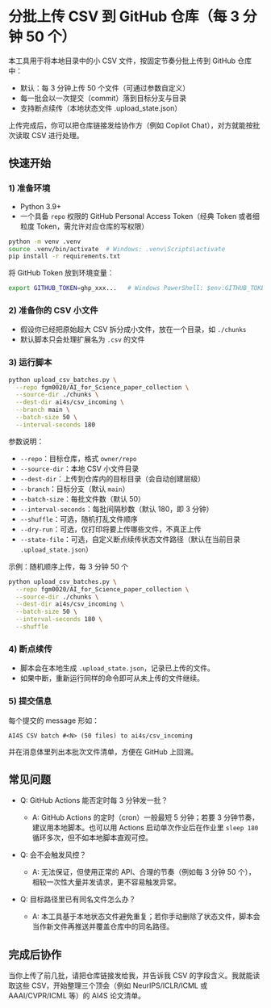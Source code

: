 # 分批上传 CSV 到 GitHub 仓库（每 3 分钟 50 个）

本工具用于将本地目录中的小 CSV 文件，按固定节奏分批上传到 GitHub 仓库中：
- 默认：每 3 分钟上传 50 个文件（可通过参数自定义）
- 每一批会以一次提交（commit）落到目标分支与目录
- 支持断点续传（本地状态文件 .upload_state.json）

上传完成后，你可以把仓库链接发给协作方（例如 Copilot Chat），对方就能按批次读取 CSV 进行处理。

## 快速开始

### 1) 准备环境

- Python 3.9+
- 一个具备 `repo` 权限的 GitHub Personal Access Token（经典 Token 或者细粒度 Token，需允许对应仓库的写权限）

```bash
python -m venv .venv
source .venv/bin/activate  # Windows: .venv\Scripts\activate
pip install -r requirements.txt
```

将 GitHub Token 放到环境变量：
```bash
export GITHUB_TOKEN=ghp_xxx...   # Windows PowerShell: $env:GITHUB_TOKEN="ghp_xxx..."
```

### 2) 准备你的 CSV 小文件

- 假设你已经把原始超大 CSV 拆分成小文件，放在一个目录，如 `./chunks`
- 默认脚本只会处理扩展名为 `.csv` 的文件

### 3) 运行脚本

```bash
python upload_csv_batches.py \
  --repo fgm0020/AI_for_Science_paper_collection \
  --source-dir ./chunks \
  --dest-dir ai4s/csv_incoming \
  --branch main \
  --batch-size 50 \
  --interval-seconds 180
```

参数说明：
- `--repo`：目标仓库，格式 `owner/repo`
- `--source-dir`：本地 CSV 小文件目录
- `--dest-dir`：上传到仓库内的目标目录（会自动创建层级）
- `--branch`：目标分支（默认 `main`）
- `--batch-size`：每批文件数（默认 50）
- `--interval-seconds`：每批间隔秒数（默认 180，即 3 分钟）
- `--shuffle`：可选，随机打乱文件顺序
- `--dry-run`：可选，仅打印将要上传哪些文件，不真正上传
- `--state-file`：可选，自定义断点续传状态文件路径（默认在当前目录 `.upload_state.json`）

示例：随机顺序上传，每 3 分钟 50 个
```bash
python upload_csv_batches.py \
  --repo fgm0020/AI_for_Science_paper_collection \
  --source-dir ./chunks \
  --dest-dir ai4s/csv_incoming \
  --batch-size 50 \
  --interval-seconds 180 \
  --shuffle
```

### 4) 断点续传

- 脚本会在本地生成 `.upload_state.json`，记录已上传的文件。
- 如果中断，重新运行同样的命令即可从未上传的文件继续。

### 5) 提交信息

每个提交的 message 形如：
```
AI4S CSV batch #<N> (50 files) to ai4s/csv_incoming
```
并在消息体里列出本批次文件清单，方便在 GitHub 上回溯。

## 常见问题

- Q: GitHub Actions 能否定时每 3 分钟发一批？
  - A: GitHub Actions 的定时（cron）一般最短 5 分钟；若要 3 分钟节奏，建议用本地脚本。也可以用 Actions 启动单次作业后在作业里 `sleep 180` 循环多次，但不如本地脚本直观可控。

- Q: 会不会触发风控？
  - A: 无法保证，但使用正常的 API、合理的节奏（例如每 3 分钟 50 个），相较一次性大量并发请求，更不容易触发异常。

- Q: 目标路径里已有同名文件怎么办？
  - A: 本工具基于本地状态文件避免重复；若你手动删除了状态文件，脚本会当作新文件再推送并覆盖仓库中的同名路径。

## 完成后协作

当你上传了前几批，请把仓库链接发给我，并告诉我 CSV 的字段含义。我就能读取这些 CSV，开始整理三个顶会（例如 NeurIPS/ICLR/ICML 或 AAAI/CVPR/ICML 等）的 AI4S 论文清单。
